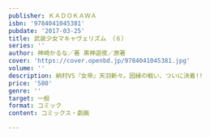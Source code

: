 ```yaml
---
publisher: ＫＡＤＯＫＡＷＡ
isbn: '9784041045381'
pubdate: '2017-03-25'
title: 武装少女マキャヴェリズム　（６）
series: ''
author: 神崎かるな／著 黒神遊夜／原著
cover: 'https://cover.openbd.jp/9784041045381.jpg'
volume: ''
description: 納村VS『女帝』天羽斬々。因縁の戦い、ついに決着!!
price: '580'
genre: ''
target: 一般
format: コミック
content: コミックス・劇画

---
```

